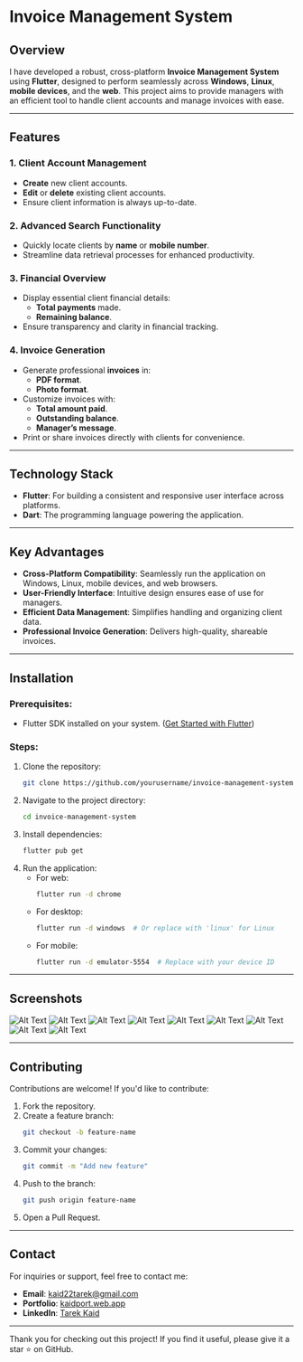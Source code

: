  
# Invoice Management System

## Overview

I have developed a robust, cross-platform **Invoice Management System** using **Flutter**, designed to perform seamlessly across **Windows**, **Linux**, **mobile devices**, and the **web**. This project aims to provide managers with an efficient tool to handle client accounts and manage invoices with ease.

---

## Features

### **1. Client Account Management**

- **Create** new client accounts.
- **Edit** or **delete** existing client accounts.
- Ensure client information is always up-to-date.

### **2. Advanced Search Functionality**

- Quickly locate clients by **name** or **mobile number**.
- Streamline data retrieval processes for enhanced productivity.

### **3. Financial Overview**

- Display essential client financial details:
  - **Total payments** made.
  - **Remaining balance**.
- Ensure transparency and clarity in financial tracking.

### **4. Invoice Generation**

- Generate professional **invoices** in:
  - **PDF format**.
  - **Photo format**.
- Customize invoices with:
  - **Total amount paid**.
  - **Outstanding balance**.
  - **Manager’s message**.
- Print or share invoices directly with clients for convenience.

---

## Technology Stack

- **Flutter**: For building a consistent and responsive user interface across platforms.
- **Dart**: The programming language powering the application.

---

## Key Advantages

- **Cross-Platform Compatibility**: Seamlessly run the application on Windows, Linux, mobile devices, and web browsers.
- **User-Friendly Interface**: Intuitive design ensures ease of use for managers.
- **Efficient Data Management**: Simplifies handling and organizing client data.
- **Professional Invoice Generation**: Delivers high-quality, shareable invoices.

---

## Installation

### Prerequisites:

- Flutter SDK installed on your system. ([Get Started with Flutter](https://flutter.dev/docs/get-started))

### Steps:

1. Clone the repository:
   ```bash
   git clone https://github.com/yourusername/invoice-management-system.git
   ```
2. Navigate to the project directory:
   ```bash
   cd invoice-management-system
   ```
3. Install dependencies:
   ```bash
   flutter pub get
   ```
4. Run the application:
   - For web:
     ```bash
     flutter run -d chrome
     ```
   - For desktop:
     ```bash
     flutter run -d windows  # Or replace with 'linux' for Linux
     ```
   - For mobile:
     ```bash
     flutter run -d emulator-5554  # Replace with your device ID
     ```

---

## Screenshots
![Alt Text](https://firebasestorage.googleapis.com/v0/b/kaidport.appspot.com/o/invoice.png?alt=media&token=452ca667-9bc3-4ed2-b52a-ad474a83b15b)
![Alt Text](https://firebasestorage.googleapis.com/v0/b/kaidport.appspot.com/o/Screenshot%20from%202024-09-05%2015-36-51.png?alt=media&token=10a08a3e-b662-479b-9be0-4a320921a8bb)
![Alt Text](https://firebasestorage.googleapis.com/v0/b/kaidport.appspot.com/o/Screenshot%20from%202024-09-05%2015-36-57.png?alt=media&token=b7f8c460-114f-4167-8695-fef356c3cee8)
![Alt Text](https://firebasestorage.googleapis.com/v0/b/kaidport.appspot.com/o/Screenshot%20from%202024-09-05%2015-38-01.png?alt=media&token=99bceea0-ccb8-4879-bd10-099dbf5e25c3)
![Alt Text](https://firebasestorage.googleapis.com/v0/b/kaidport.appspot.com/o/Screenshot%20from%202024-09-05%2015-38-07.png?alt=media&token=67389231-f994-4dba-9c0f-6c4fe6edc82e)
![Alt Text](https://firebasestorage.googleapis.com/v0/b/kaidport.appspot.com/o/Screenshot%20from%202024-09-05%2015-38-44.png?alt=media&token=bfda0b6e-3651-4bc8-acb7-e4988193908f)
![Alt Text](https://firebasestorage.googleapis.com/v0/b/kaidport.appspot.com/o/Screenshot%20from%202024-09-05%2015-40-32.png?alt=media&token=35e7f3bf-2b5e-4d6f-9ff5-2e0c55b49b3c)
![Alt Text](https://firebasestorage.googleapis.com/v0/b/kaidport.appspot.com/o/Screenshot%20from%202024-09-05%2015-40-58.png?alt=media&token=e8e7673a-0364-4458-a764-397d571d3242)
![Alt Text](https://firebasestorage.googleapis.com/v0/b/kaidport.appspot.com/o/Screenshot%20from%202024-09-05%2015-41-03.png?alt=media&token=d2c96a35-ee24-4a02-a6a3-90c18d2e3f95)

---

## Contributing

Contributions are welcome! If you'd like to contribute:

1. Fork the repository.
2. Create a feature branch:
   ```bash
   git checkout -b feature-name
   ```
3. Commit your changes:
   ```bash
   git commit -m "Add new feature"
   ```
4. Push to the branch:
   ```bash
   git push origin feature-name
   ```
5. Open a Pull Request.


---

## Contact

For inquiries or support, feel free to contact me:

- **Email**: [kaid22tarek@gmail.com](mailto\:kaid22tarek@gmail.com)
- **Portfolio**: [kaidport.web.app](https://kaidport.web.app)
- **LinkedIn**: [Tarek Kaid](https://www.linkedin.com/in/tarek-kaid-32957a277)

---

Thank you for checking out this project! If you find it useful, please give it a star ⭐ on GitHub.

